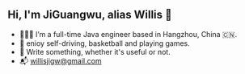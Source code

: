 <h2>Hi, I'm JiGuangwu, alias Willis 👋</h2>



- 🧑🏻‍💻 I’m a full-time Java engineer based in Hangzhou, China 🇨🇳.
- 🚗 enioy self-driving, basketball and playing games.
- 👣 Write something, whether it's useful or not.
- 📬 [willisjigw@gmail.com](mailto:willisjigw@gmail.com)






